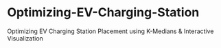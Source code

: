 # Optimizing-EV-Charging-Station
Optimizing EV Charging Station Placement using K-Medians &amp; Interactive Visualization
